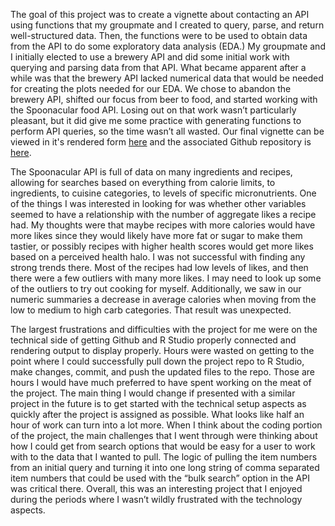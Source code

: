 The goal of this project was to create a vignette about contacting an API using functions that my groupmate and I created to query, parse, and return well-structured data. Then, the functions were to be used to obtain data from the API to do some exploratory data analysis (EDA.) My groupmate and I initially elected to use a brewery API and did some initial work with querying and parsing data from that API. What became apparent after a while was that the brewery API lacked numerical data that would be needed for creating the plots needed for our EDA. We chose to abandon the brewery API, shifted our focus from beer to food, and started working with the Spoonacular food API. Losing out on that work wasn’t particularly pleasant, but it did give me some practice with generating functions to perform API queries, so the time wasn’t all wasted. Our final vignette can be viewed in it's rendered form [here](https://nmlevin11.github.io/Project2/) and the associated Github repository is [here](https://github.com/nmlevin11/Project2). 

The Spoonacular API is full of data on many ingredients and recipes, allowing for searches based on everything from calorie limits, to ingredients, to cuisine categories, to levels of specific micronutrients. One of the things I was interested in looking for was whether other variables seemed to have a relationship with the number of aggregate likes a recipe had. My thoughts were that maybe recipes with more calories would have more likes since they would likely have more fat or sugar to make them tastier, or possibly recipes with higher health scores would get more likes based on a perceived health halo. I was not successful with finding any strong trends there. Most of the recipes had low levels of likes, and then there were a few outliers with many more likes. I may need to look up some of the outliers to try out cooking for myself. Additionally, we saw in our numeric summaries a decrease in average calories when moving from the low to medium to high carb categories. That result was unexpected.
 
The largest frustrations and difficulties with the project for me were on the technical side of getting Github and R Studio properly connected and rendering output to display properly. Hours were wasted on getting to the point where I could successfully pull down the project repo to R Studio, make changes, commit, and push the updated files to the repo. Those are hours I would have much preferred to have spent working on the meat of the project. The main thing I would change if presented with a similar project in the future is to get started with the technical setup aspects as quickly after the project is assigned as possible. What looks like half an hour of work can turn into a lot more. When I think about the coding portion of the project, the main challenges that I went through were thinking about how I could get from search options that would be easy for a user to work with to the data that I wanted to pull. The logic of pulling the item numbers from an initial query and turning it into one long string of comma separated item numbers that could be used with the “bulk search” option in the API was critical there. Overall, this was an interesting project that I enjoyed during the periods where I wasn’t wildly frustrated with the technology aspects.
